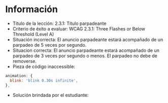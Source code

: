 # Información

- Título de la lección: 2.3.1: Título parpadeante
- Criterio de éxito a evaluar: WCAG 2.3.1: Three Flashes or Below Threshold (Level A)
- Situación incorrecta: El anuncio parpadeante estará acompañado de un parpadeo de 5 veces por segundo.
- Situacion correcta: El anuncio parpadeante estará acompañado de un parpadeo de 3 veces por segundo o menos. El parpadeo no debe de removerse.
- Pieza de código inaccessible:

```javascript
animation: {
  blink: 'blink 0.30s infinite',
},
```

- Solución brindada por el estudiante:
